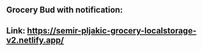 ## Grocery Bud with notification:
## Link: https://semir-pljakic-grocery-localstorage-v2.netlify.app/
